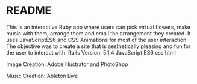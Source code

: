 # README

This is an interactive Ruby app where users can pick virtual flowers, make music with them, arrange them and email the arrangement they created. It uses JavaScriptES6 and CSS Animations for most of the user interaction. The objective was to create a site that is aesthetically pleasing and fun for the user to interact with.
Rails Version: 5.1.4
JavaScript ES6
css
html


Image Creation:
Adobe Illustrator and PhotoShop


Music Creation:
Ableton Live
